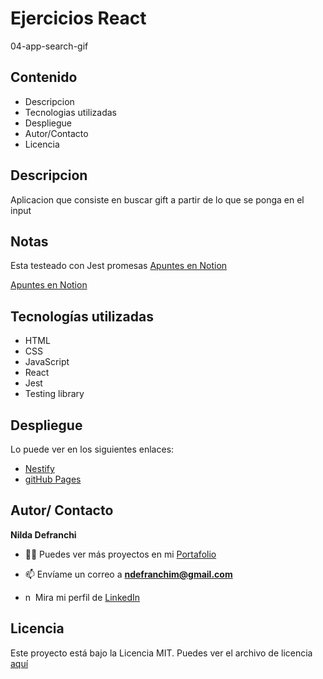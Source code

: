 # Ejercicios React

04-app-search-gif

## Contenido
- Descripcion
- Tecnologias utilizadas
- Despliegue
- Autor/Contacto
- Licencia

## Descripcion

Aplicacion que consiste en buscar gift a partir de lo que se ponga  en el input

## Notas

Esta testeado con Jest promesas [Apuntes en Notion](https://www.notion.so/Notas-React-4b5db1dcac1948e7b44da4dfec237aeb?pvs=4#de97cbb9435f4823bb864c59170b78a2)

[Apuntes en Notion](javascript:void(window.open('https://www.notion.so/Notas-React-4b5db1dcac1948e7b44da4dfec237aeb?pvs=4#de97cbb9435f4823bb864c59170b78a2','_blank')))


## Tecnologías utilizadas

- HTML 
- CSS
- JavaScript
- React
- Jest
- Testing library

## Despliegue

Lo puede ver en los siguientes enlaces:
- [Nestify](https://app-gifs-mar.netlify.app)
- [gitHub Pages](https://ndef10.github.io/app-search-gif/)

## Autor/ Contacto

**Nilda Defranchi**

- 👨‍💻 Puedes ver más proyectos en mi [Portafolio](https://nildadefranchi.com)

- 📫 Envíame un correo a **ndefranchim@gmail.com**

- <p><img align="left" src="https://raw.githubusercontent.com/rahuldkjain/github-profile-readme-generator/master/src/images/icons/Social/linked-in-alt.svg" alt="ndefranchi" height="15" width="15" style="margin-right: 1px;" />Mira mi perfil de <a href="https://www.linkedin.com/in/nildadefranchi/">LinkedIn</a>
</p>

## Licencia
Este proyecto está bajo la Licencia MIT. Puedes ver el archivo de licencia [aquí](https://www.mit.edu/search/?q=licence+mit#gsc.tab=0&gsc.q=licence%20mit&gsc.page=1.) 




